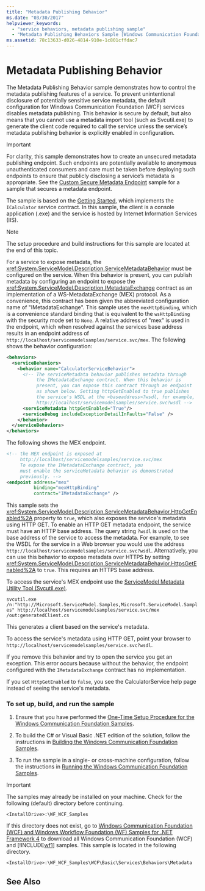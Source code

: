 ```yaml
---
title: "Metadata Publishing Behavior"
ms.date: "03/30/2017"
helpviewer_keywords: 
  - "service behaviors, metadata publishing sample"
  - "Metadata Publishing Behaviors Sample [Windows Communication Foundation]"
ms.assetid: 78c13633-d026-4814-910e-1c801cffdac7
---
```

# Metadata Publishing Behavior
The Metadata Publishing Behavior sample demonstrates how to control the metadata publishing features of a service. To prevent unintentional disclosure of potentially sensitive service metadata, the default configuration for Windows Communication Foundation (WCF) services disables metadata publishing. This behavior is secure by default, but also means that you cannot use a metadata import tool (such as Svcutil.exe) to generate the client code required to call the service unless the service’s metadata publishing behavior is explicitly enabled in configuration.  
  
> [!IMPORTANT]
>  For clarity, this sample demonstrates how to create an unsecured metadata publishing endpoint. Such endpoints are potentially available to anonymous unauthenticated consumers and care must be taken before deploying such endpoints to ensure that publicly disclosing a service’s metadata is appropriate. See the [Custom Secure Metadata Endpoint](../../../../docs/framework/wcf/samples/custom-secure-metadata-endpoint.md) sample for a sample that secures a metadata endpoint.  
  
 The sample is based on the [Getting Started](../../../../docs/framework/wcf/samples/getting-started-sample.md), which implements the `ICalculator` service contract. In this sample, the client is a console application (.exe) and the service is hosted by Internet Information Services (IIS).  
  
> [!NOTE]
>  The setup procedure and build instructions for this sample are located at the end of this topic.  
  
 For a service to expose metadata, the <xref:System.ServiceModel.Description.ServiceMetadataBehavior> must be configured on the service. When this behavior is present, you can publish metadata by configuring an endpoint to expose the <xref:System.ServiceModel.Description.IMetadataExchange> contract as an implementation of a WS-MetadataExchange (MEX) protocol. As a convenience, this contract has been given the abbreviated configuration name of "IMetadataExchange". This sample uses the `mexHttpBinding`, which is a convenience standard binding that is equivalent to the `wsHttpBinding` with the security mode set to `None`. A relative address of "mex" is used in the endpoint, which when resolved against the services base address results in an endpoint address of `http://localhost/servicemodelsamples/service.svc/mex`. The following shows the behavior configuration:  
  
```xml  
<behaviors>  
  <serviceBehaviors>  
    <behavior name="CalculatorServiceBehavior">  
      <!-- The serviceMetadata behavior publishes metadata through   
           the IMetadataExchange contract. When this behavior is   
           present, you can expose this contract through an endpoint   
           as shown below. Setting httpGetEnabled to true publishes   
           the service's WSDL at the <baseaddress>?wsdl, for example,  
           http://localhost/servicemodelsamples/service.svc?wsdl -->  
      <serviceMetadata httpGetEnabled="True"/>  
      <serviceDebug includeExceptionDetailInFaults="False" />  
    </behavior>  
  </serviceBehaviors>  
</behaviors>  
```  
  
 The following shows the MEX endpoint.  
  
```xml  
<!-- the MEX endpoint is exposed at   
     http://localhost/servicemodelsamples/service.svc/mex   
     To expose the IMetadataExchange contract, you   
     must enable the serviceMetadata behavior as demonstrated                           
     previously. -->  
<endpoint address="mex"  
          binding="mexHttpBinding"  
          contract="IMetadataExchange" />  
```  
  
 This sample sets the <xref:System.ServiceModel.Description.ServiceMetadataBehavior.HttpGetEnabled%2A> property to `true`, which also exposes the service's metadata using HTTP GET. To enable an HTTP GET metadata endpoint, the service must have an HTTP base address. The query string `?wsdl` is used on the base address of the service to access the metadata. For example, to see the WSDL for the service in a Web browser you would use the address `http://localhost/servicemodelsamples/service.svc?wsdl`. Alternatively, you can use this behavior to expose metadata over HTTPS by setting <xref:System.ServiceModel.Description.ServiceMetadataBehavior.HttpsGetEnabled%2A> to `true`. This requires an HTTPS base address.  
  
 To access the service's MEX endpoint use the [ServiceModel Metadata Utility Tool (Svcutil.exe)](../../../../docs/framework/wcf/servicemodel-metadata-utility-tool-svcutil-exe.md).  
  
 `svcutil.exe /n:"http://Microsoft.ServiceModel.Samples,Microsoft.ServiceModel.Samples" http://localhost/servicemodelsamples/service.svc/mex /out:generatedClient.cs`  
  
 This generates a client based on the service's metadata.  
  
 To access the service's metadata using HTTP GET, point your browser to `http://localhost/servicemodelsamples/service.svc?wsdl`.  
  
 If you remove this behavior and try to open the service you get an exception. This error occurs because without the behavior, the endpoint configured with the `IMetadataExchange` contract has no implementation.  
  
 If you set `HttpGetEnabled` to `false`, you see the CalculatorService help page instead of seeing the service's metadata.  
  
### To set up, build, and run the sample  
  
1.  Ensure that you have performed the [One-Time Setup Procedure for the Windows Communication Foundation Samples](../../../../docs/framework/wcf/samples/one-time-setup-procedure-for-the-wcf-samples.md).  
  
2.  To build the C# or Visual Basic .NET edition of the solution, follow the instructions in [Building the Windows Communication Foundation Samples](../../../../docs/framework/wcf/samples/building-the-samples.md).  
  
3.  To run the sample in a single- or cross-machine configuration, follow the instructions in [Running the Windows Communication Foundation Samples](../../../../docs/framework/wcf/samples/running-the-samples.md).  
  
> [!IMPORTANT]
>  The samples may already be installed on your machine. Check for the following (default) directory before continuing.  
>   
>  `<InstallDrive>:\WF_WCF_Samples`  
>   
>  If this directory does not exist, go to [Windows Communication Foundation (WCF) and Windows Workflow Foundation (WF) Samples for .NET Framework 4](https://go.microsoft.com/fwlink/?LinkId=150780) to download all Windows Communication Foundation (WCF) and [!INCLUDE[wf1](../../../../includes/wf1-md.md)] samples. This sample is located in the following directory.  
>   
>  `<InstallDrive>:\WF_WCF_Samples\WCF\Basic\Services\Behaviors\Metadata`  
  
## See Also
